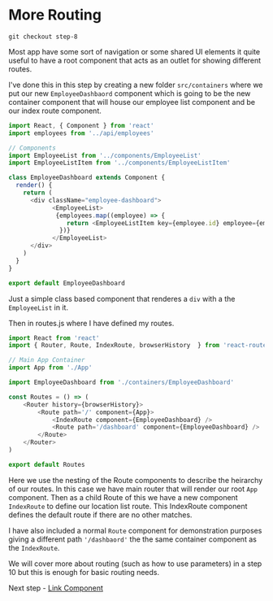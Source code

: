 # More Routing

```
git checkout step-8
```

Most app have some sort of navigation or some shared UI elements it quite useful to have a root component that acts as an outlet for showing 
different routes.

I've done this in this step by creating a new folder `src/containers` where we put our new `EmployeeDashbaord`
component which is going to be the new container component that will house our employee list component and be
our index route component.

``` javascript
import React, { Component } from 'react'
import employees from '../api/employees'

// Components
import EmployeeList from '../components/EmployeeList'
import EmployeeListItem from '../components/EmployeeListItem'

class EmployeeDashboard extends Component {
  render() {
    return (
      <div className="employee-dashboard">
            <EmployeeList>
             {employees.map((employee) => {
                return <EmployeeListItem key={employee.id} employee={employee} />
              })}
            </EmployeeList>
      </div>
    )
  }
}

export default EmployeeDashboard

```
Just a simple class based component that renderes a `div` with a the `EmployeeList` in it.

Then in routes.js where I have defined my routes.

``` javascript
import React from 'react'
import { Router, Route, IndexRoute, browserHistory  } from 'react-router'

// Main App Container
import App from './App'

import EmployeeDashboard from './containers/EmployeeDashboard'

const Routes = () => (
    <Router history={browserHistory}>
        <Route path='/' component={App}>
            <IndexRoute component={EmployeeDashboard} />
            <Route path='/dashboard' component={EmployeeDashboard} />
        </Route>
    </Router>
)

export default Routes
```

Here we use the nesting of the Route components to describe the heirarchy of our routes. In this case we have main router
that will render our root `App` component. Then as a child Route of this we have a new component `IndexRoute` to 
define our location list route. This IndexRoute component defines the default route if there are no other matches.

I have also included a normal `Route` component for demonstration purposes giving a different path `'/dashbaord'` the the same container component
as the `IndexRoute`.

We will cover more about routing (such as how to use parameters) in a step 10 but this is enough for basic routing needs.

Next step - [Link Component](09-Link-Component.md)